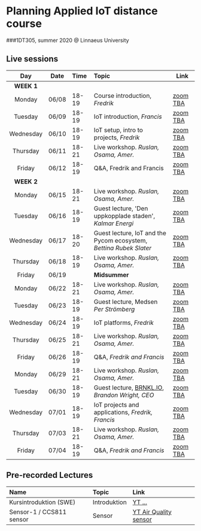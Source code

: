 # Planning Applied IoT distance course
###1DT305, summer 2020 @ Linnaeus University



## Live sessions

| Day | Date | Time | Topic | Link |
| :---: | --- | :--- | :--- | --- |
| **WEEK 1**|
| Monday | 06/08 | 18-19 | Course introduction, *Fredrik* | [zoom TBA](zoom)
| Tuesday | 06/09 | 18-19 | IoT introduction, *Francis* | [zoom TBA](zoom)
| Wednesday | 06/10 | 18-19 | IoT setup, intro to projects, *Fredrik* | [zoom TBA](zoom)
| Thursday | 06/11 | 18-21 | Live workshop. *Ruslan, Osama, Amer.* | [zoom TBA](zoom)
| Friday | 06/12 | 18-19 | Q&A, Fredrik and Francis | [zoom TBA](zoom)
| **WEEK 2**|
| Monday | 06/15 | 18-21 | Live workshop. *Ruslan, Osama, Amer.* | [zoom TBA](zoom)
| Tuesday | 06/16 | 18-19 | Guest lecture, 'Den uppkopplade staden', *Kalmar Energi* | [zoom TBA](zoom)
| Wednesday | 06/17 | 18-20 | Guest lecture, IoT and the Pycom ecosystem, *Bettina Rubek Slater* | [zoom TBA](zoom)
| Thursday | 06/18 | 18-19 | Live workshop. *Ruslan, Osama, Amer.* | [zoom TBA](zoom)
| Friday | 06/19 |  | **Midsummer** |
| Monday | 06/22 | 18-21 | Live workshop. *Ruslan, Osama, Amer.* | [zoom TBA](zoom)
| Tuesday | 06/23 | 18-19 | Guest lecture, Medsen *Per Strömberg*| [zoom TBA](zoom)
| Wednesday | 06/24 | 18-19 | IoT platforms, *Fredrik* | [zoom TBA](zoom)
| Thursday | 06/25 | 18-21 | Live workshop. *Ruslan, Osama, Amer.* | [zoom TBA](zoom)
| Friday | 06/26 | 18-19 | Q&A, *Fredrik and Francis* | [zoom TBA](zoom)
| Monday | 06/29 | 18-21 | Live workshop. *Ruslan, Osama, Amer.* | [zoom TBA](zoom)
| Tuesday | 06/30 | 18-19 | Guest lecture, [BRNKL.IO](BRNKL.IO), *Brandon Wright, CEO* | [zoom TBA](zoom)
| Wednesday | 07/01 | 18-19 | IoT projects and applications, *Fredrik, Francis* | [zoom TBA](zoom)
| Thursday | 07/03 | 18-21 | Live workshop. *Ruslan, Osama, Amer.* | [zoom TBA](zoom)
| Friday | 07/04 | 18-19 | Q&A, *Fredrik and Francis* | [zoom TBA](zoom)



## Pre-recorded Lectures

| Name | Topic | Link |
| :--- | :--- | :--- |
| Kursintroduktion (SWE) | Introduktion | [YT ...]()
| Sensor-1 / CCS811 sensor | Sensor | [YT Air Quality sensor](https://www.youtube.com/watch?v=0J6RoZrEQes)

